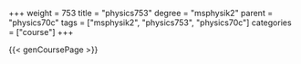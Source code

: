+++
weight = 753
title = "physics753"
degree = "msphysik2"
parent = "physics70c"
tags = ["msphysik2", "physics753", "physics70c"]
categories = ["course"]
+++

{{< genCoursePage >}}
